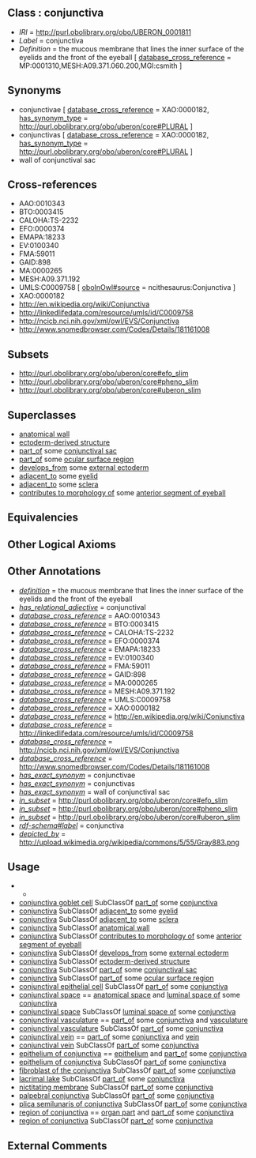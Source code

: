 
## Class : conjunctiva

 * *IRI* = http://purl.obolibrary.org/obo/UBERON_0001811
 * *Label* = conjunctiva
 * *Definition* = the mucous membrane that lines the inner surface of the eyelids and the front of the eyeball [ [database_cross_reference](../../ef/oboInOwl#hasDbXref.md) = MP:0001310,MESH:A09.371.060.200,MGI:csmith ]

## Synonyms

 * conjunctivae [ [database_cross_reference](../../ef/oboInOwl#hasDbXref.md) = XAO:0000182, [has_synonym_type](../../pe/oboInOwl#hasSynonymType.md) = http://purl.obolibrary.org/obo/uberon/core#PLURAL ]
 * conjunctivas [ [database_cross_reference](../../ef/oboInOwl#hasDbXref.md) = XAO:0000182, [has_synonym_type](../../pe/oboInOwl#hasSynonymType.md) = http://purl.obolibrary.org/obo/uberon/core#PLURAL ]
 * wall of conjunctival sac

## Cross-references

 * AAO:0010343
 * BTO:0003415
 * CALOHA:TS-2232
 * EFO:0000374
 * EMAPA:18233
 * EV:0100340
 * FMA:59011
 * GAID:898
 * MA:0000265
 * MESH:A09.371.192
 * UMLS:C0009758 [ [oboInOwl#source](../../ce/oboInOwl#source.md) = ncithesaurus:Conjunctiva ]
 * XAO:0000182
 * http://en.wikipedia.org/wiki/Conjunctiva
 * http://linkedlifedata.com/resource/umls/id/C0009758
 * http://ncicb.nci.nih.gov/xml/owl/EVS/Conjunctiva
 * http://www.snomedbrowser.com/Codes/Details/181161008

## Subsets

 * http://purl.obolibrary.org/obo/uberon/core#efo_slim
 * http://purl.obolibrary.org/obo/uberon/core#pheno_slim
 * http://purl.obolibrary.org/obo/uberon/core#uberon_slim

## Superclasses

 * [anatomical wall](../../UBERON/60/UBERON_0000060.md)
 * [ectoderm-derived structure](../../UBERON/21/UBERON_0004121.md)
 * [part_of](../../BFO/50/BFO_0000050.md) some [conjunctival sac](../../UBERON/08/UBERON_0005908.md)
 * [part_of](../../BFO/50/BFO_0000050.md) some [ocular surface region](../../UBERON/09/UBERON_0010409.md)
 * [develops_from](../../RO/02/RO_0002202.md) some [external ectoderm](../../UBERON/76/UBERON_0000076.md)
 * [adjacent_to](../../RO/20/RO_0002220.md) some [eyelid](../../UBERON/11/UBERON_0001711.md)
 * [adjacent_to](../../RO/20/RO_0002220.md) some [sclera](../../UBERON/73/UBERON_0001773.md)
 * [contributes to morphology of](../../RO/33/RO_0002433.md) some [anterior segment of eyeball](../../UBERON/01/UBERON_0001801.md)

## Equivalencies


## Other Logical Axioms


## Other Annotations

 * *[definition](../../IAO/15/IAO_0000115.md)* = the mucous membrane that lines the inner surface of the eyelids and the front of the eyeball
 * *[has_relational_adjective](../../UBPROP/07/UBPROP_0000007.md)* = conjunctival
 * *[database_cross_reference](../../ef/oboInOwl#hasDbXref.md)* = AAO:0010343
 * *[database_cross_reference](../../ef/oboInOwl#hasDbXref.md)* = BTO:0003415
 * *[database_cross_reference](../../ef/oboInOwl#hasDbXref.md)* = CALOHA:TS-2232
 * *[database_cross_reference](../../ef/oboInOwl#hasDbXref.md)* = EFO:0000374
 * *[database_cross_reference](../../ef/oboInOwl#hasDbXref.md)* = EMAPA:18233
 * *[database_cross_reference](../../ef/oboInOwl#hasDbXref.md)* = EV:0100340
 * *[database_cross_reference](../../ef/oboInOwl#hasDbXref.md)* = FMA:59011
 * *[database_cross_reference](../../ef/oboInOwl#hasDbXref.md)* = GAID:898
 * *[database_cross_reference](../../ef/oboInOwl#hasDbXref.md)* = MA:0000265
 * *[database_cross_reference](../../ef/oboInOwl#hasDbXref.md)* = MESH:A09.371.192
 * *[database_cross_reference](../../ef/oboInOwl#hasDbXref.md)* = UMLS:C0009758
 * *[database_cross_reference](../../ef/oboInOwl#hasDbXref.md)* = XAO:0000182
 * *[database_cross_reference](../../ef/oboInOwl#hasDbXref.md)* = http://en.wikipedia.org/wiki/Conjunctiva
 * *[database_cross_reference](../../ef/oboInOwl#hasDbXref.md)* = http://linkedlifedata.com/resource/umls/id/C0009758
 * *[database_cross_reference](../../ef/oboInOwl#hasDbXref.md)* = http://ncicb.nci.nih.gov/xml/owl/EVS/Conjunctiva
 * *[database_cross_reference](../../ef/oboInOwl#hasDbXref.md)* = http://www.snomedbrowser.com/Codes/Details/181161008
 * *[has_exact_synonym](../../ym/oboInOwl#hasExactSynonym.md)* = conjunctivae
 * *[has_exact_synonym](../../ym/oboInOwl#hasExactSynonym.md)* = conjunctivas
 * *[has_exact_synonym](../../ym/oboInOwl#hasExactSynonym.md)* = wall of conjunctival sac
 * *[in_subset](../../et/oboInOwl#inSubset.md)* = http://purl.obolibrary.org/obo/uberon/core#efo_slim
 * *[in_subset](../../et/oboInOwl#inSubset.md)* = http://purl.obolibrary.org/obo/uberon/core#pheno_slim
 * *[in_subset](../../et/oboInOwl#inSubset.md)* = http://purl.obolibrary.org/obo/uberon/core#uberon_slim
 * *[rdf-schema#label](../../el/rdf-schema#label.md)* = conjunctiva
 * *[depicted_by](../../depicted/by/depicted_by.md)* = http://upload.wikimedia.org/wikipedia/commons/5/55/Gray883.png

## Usage

 * -
 * [conjunctiva goblet cell](../../CL/84/CL_2000084.md) SubClassOf [part_of](../../BFO/50/BFO_0000050.md) some [conjunctiva](../../UBERON/11/UBERON_0001811.md)
 * [conjunctiva](../../UBERON/11/UBERON_0001811.md) SubClassOf [adjacent_to](../../RO/20/RO_0002220.md) some [eyelid](../../UBERON/11/UBERON_0001711.md)
 * [conjunctiva](../../UBERON/11/UBERON_0001811.md) SubClassOf [adjacent_to](../../RO/20/RO_0002220.md) some [sclera](../../UBERON/73/UBERON_0001773.md)
 * [conjunctiva](../../UBERON/11/UBERON_0001811.md) SubClassOf [anatomical wall](../../UBERON/60/UBERON_0000060.md)
 * [conjunctiva](../../UBERON/11/UBERON_0001811.md) SubClassOf [contributes to morphology of](../../RO/33/RO_0002433.md) some [anterior segment of eyeball](../../UBERON/01/UBERON_0001801.md)
 * [conjunctiva](../../UBERON/11/UBERON_0001811.md) SubClassOf [develops_from](../../RO/02/RO_0002202.md) some [external ectoderm](../../UBERON/76/UBERON_0000076.md)
 * [conjunctiva](../../UBERON/11/UBERON_0001811.md) SubClassOf [ectoderm-derived structure](../../UBERON/21/UBERON_0004121.md)
 * [conjunctiva](../../UBERON/11/UBERON_0001811.md) SubClassOf [part_of](../../BFO/50/BFO_0000050.md) some [conjunctival sac](../../UBERON/08/UBERON_0005908.md)
 * [conjunctiva](../../UBERON/11/UBERON_0001811.md) SubClassOf [part_of](../../BFO/50/BFO_0000050.md) some [ocular surface region](../../UBERON/09/UBERON_0010409.md)
 * [conjunctival epithelial cell](../../CL/32/CL_1000432.md) SubClassOf [part_of](../../BFO/50/BFO_0000050.md) some [conjunctiva](../../UBERON/11/UBERON_0001811.md)
 * [conjunctival space](../../UBERON/55/UBERON_0015155.md) == [anatomical space](../../UBERON/64/UBERON_0000464.md) and [luminal space of](../../RO/72/RO_0002572.md) some [conjunctiva](../../UBERON/11/UBERON_0001811.md)
 * [conjunctival space](../../UBERON/55/UBERON_0015155.md) SubClassOf [luminal space of](../../RO/72/RO_0002572.md) some [conjunctiva](../../UBERON/11/UBERON_0001811.md)
 * [conjunctival vasculature](../../UBERON/66/UBERON_0010366.md) == [part_of](../../BFO/50/BFO_0000050.md) some [conjunctiva](../../UBERON/11/UBERON_0001811.md) and [vasculature](../../UBERON/49/UBERON_0002049.md)
 * [conjunctival vasculature](../../UBERON/66/UBERON_0010366.md) SubClassOf [part_of](../../BFO/50/BFO_0000050.md) some [conjunctiva](../../UBERON/11/UBERON_0001811.md)
 * [conjunctival vein](../../UBERON/67/UBERON_0010367.md) == [part_of](../../BFO/50/BFO_0000050.md) some [conjunctiva](../../UBERON/11/UBERON_0001811.md) and [vein](../../UBERON/38/UBERON_0001638.md)
 * [conjunctival vein](../../UBERON/67/UBERON_0010367.md) SubClassOf [part_of](../../BFO/50/BFO_0000050.md) some [conjunctiva](../../UBERON/11/UBERON_0001811.md)
 * [epithelium of conjunctiva](../../UBERON/63/UBERON_0006763.md) == [epithelium](../../UBERON/83/UBERON_0000483.md) and [part_of](../../BFO/50/BFO_0000050.md) some [conjunctiva](../../UBERON/11/UBERON_0001811.md)
 * [epithelium of conjunctiva](../../UBERON/63/UBERON_0006763.md) SubClassOf [part_of](../../BFO/50/BFO_0000050.md) some [conjunctiva](../../UBERON/11/UBERON_0001811.md)
 * [fibroblast of the conjunctiva](../../CL/50/CL_0002550.md) SubClassOf [part_of](../../BFO/50/BFO_0000050.md) some [conjunctiva](../../UBERON/11/UBERON_0001811.md)
 * [lacrimal lake](../../UBERON/73/UBERON_0022273.md) SubClassOf [part_of](../../BFO/50/BFO_0000050.md) some [conjunctiva](../../UBERON/11/UBERON_0001811.md)
 * [nictitating membrane](../../UBERON/07/UBERON_0010207.md) SubClassOf [part_of](../../BFO/50/BFO_0000050.md) some [conjunctiva](../../UBERON/11/UBERON_0001811.md)
 * [palpebral conjunctiva](../../UBERON/12/UBERON_0001812.md) SubClassOf [part_of](../../BFO/50/BFO_0000050.md) some [conjunctiva](../../UBERON/11/UBERON_0001811.md)
 * [plica semilunaris of conjunctiva](../../UBERON/09/UBERON_0010209.md) SubClassOf [part_of](../../BFO/50/BFO_0000050.md) some [conjunctiva](../../UBERON/11/UBERON_0001811.md)
 * [region of conjunctiva](../../UBERON/05/UBERON_0010305.md) == [organ part](../../UBERON/64/UBERON_0000064.md) and [part_of](../../BFO/50/BFO_0000050.md) some [conjunctiva](../../UBERON/11/UBERON_0001811.md)
 * [region of conjunctiva](../../UBERON/05/UBERON_0010305.md) SubClassOf [part_of](../../BFO/50/BFO_0000050.md) some [conjunctiva](../../UBERON/11/UBERON_0001811.md)

## External Comments

